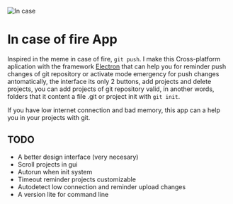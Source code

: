 ![In case](https://raw.githubusercontent.com/hendrixroa/in-case-of-fire-1/master/in_case_of_fire.png)

# In case of fire App

Inspired in the meme in case of fire, `git push`. I make this Cross-platform aplication with the framework [Electron](https://electron.atom.io/docs/) that can help you for reminder push changes of git repository or activate mode emergency for push changes antomatically, the interface its only 2 buttons, add projects and delete projects, you can add projects of git repository valid, in another words, folders that it content a file .git or project init with `git init`. 

If you have low internet connection and bad memory, this app can a help you in your projects with git.


## TODO

* A better design interface (very necesary)
* Scroll projects in gui
* Autorun when init system
* Timeout reminder projects customizable
* Autodetect low connection and reminder upload changes
* A version lite for command line